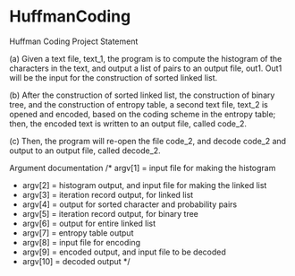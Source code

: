 # HuffmanCoding

Huffman Coding Project Statement

(a) Given a text file, text_1, the program is to compute the histogram of the characters in the text, and output a list of pairs <character prob> to an output file, out1. Out1 will be the input for the construction of sorted 
linked list. 

(b) After the construction of sorted linked list, the construction of binary tree, and the construction of entropy table, a second text file, text_2 is opened and encoded, based on the coding scheme in the entropy table; then, the encoded text is written to an output file, called code_2.

(c) Then, the program will re-open the file code_2, and decode code_2  and output to an output file, called decode_2.


Argument documentation
/* argv[1] = input file for making the histogram
 * argv[2] = histogram output, and input file for making the linked list
 * argv[3] = iteration record output, for linked list
 * argv[4] = output for sorted character and probability pairs
 * argv[5] = iteration record output, for binary tree
 * argv[6] = output for entire linked list
 * argv[7] = entropy table output
 * argv[8] = input file for encoding
 * argv[9] = encoded output, and input file to be decoded
 * argv[10] = decoded output
 */
